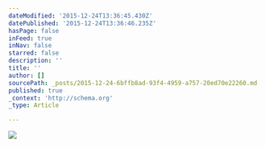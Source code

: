 ```yaml
---
dateModified: '2015-12-24T13:36:45.430Z'
datePublished: '2015-12-24T13:36:46.235Z'
hasPage: false
inFeed: true
inNav: false
starred: false
description: ''
title: ''
author: []
sourcePath: _posts/2015-12-24-6bffb8ad-93f4-4959-a757-20ed70e22260.md
published: true
_context: 'http://schema.org'
_type: Article

---
```

![](https://the-grid-user-content.s3-us-west-2.amazonaws.com/99cb70f3-e212-492d-a758-78dc5ad3def5.jpg)